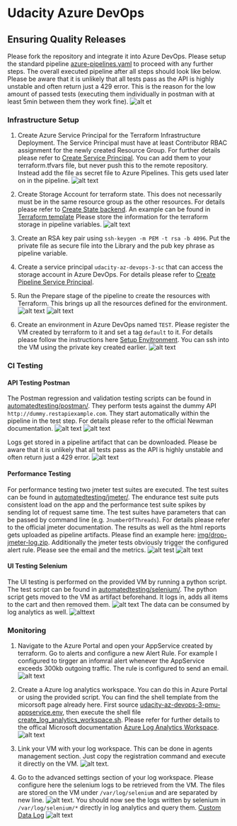 # Udacity Azure DevOps

## Ensuring Quality Releases

Please fork the repository and integrate it into Azure DevOps. Please setup the standard pipeline [azure-pipelines.yaml](azure-pipelines.yaml) to proceed with any further steps. The overall executed pipeline after all steps should look like below. Please be aware that it is unlikely that all tests pass as the API is highly unstable and often return just a 429 error. This is the reason for the low amount of passed tests (executing them individually in postman with at least 5min between them they work fine). ![alt et](img/pipeline.png)

### Infrastructure Setup

1. Create Azure Service Principal for the Terraform Infrastructure Deployment. The Service Principal must have at least Contributor RBAC assignment for the newly created Resource Group. For further details please refer to [Create Service Principal](https://www.terraform.io/docs/providers/azurerm/guides/service_principal_client_secret.html). You can add them to your terraform.tfvars file, but never push this to the remote repository. Instead add the file as secret file to Azure Pipelines. This gets used later on in the pipeline. ![alt text](img/secure_files.png)

2. Create Storage Account for terraform state. This does not necessarily must be in the same resource group as the other resources. For details please refer to [Create State backend](https://docs.microsoft.com/en-us/azure/terraform/terraform-backend). An example can be found in [Terraform template](terraform/environments/terraform.tfvars.template) Please store the information for the terraform storage in pipeline variables.
![alt text](img/pipeline_variables.png)

3. Create an RSA key pair using `ssh-keygen -m PEM -t rsa -b 4096`. Put the private file as secure file into the Library and the pub key phrase as pipeline variable.

4. Create a service principal `udacity-az-devops-3-sc` that can access the storage account in Azure DevOps. For details please refer to [Create Pipeline Service Principal](https://docs.microsoft.com/en-us/azure/devops/pipelines/library/connect-to-azure?view=azure-devops).

5. Run the Prepare stage of the pipeline to create the resources with Terraform. This brings up all the resources defined for the environment. ![alt text](img/terraform_plan.png) ![alt text](img/terraform_apply.png)

6. Create an environment in Azure DevOps named `TEST`. Please register the VM created by terraform to it and set a tag `default` to it. For details please follow the instructions here [Setup Envitronment](https://docs.microsoft.com/en-us/azure/devops/pipelines/ecosystems/deploy-linux-vm?view=azure-devops&tabs=java). You can ssh into the VM using the private key created earlier.
![alt text](img/environment.png)

### CI Testing

#### API Testing Postman

The Postman regression and validation testing scripts can be found in [automatedtesting/postman/](automatedtesting/postman/). They perform tests against the dummy API `http://dummy.restapiexample.com`. They start automatically within the pipeline in the test step. For details please refer to the official Newman documentation. ![alt text ](img/postman_overview.png) ![alt text ](img/postman_detail.png)

Logs get stored in a pipeline artifact that can be downloaded. Please be aware that it is unlikely that all tests pass as the API is highly unstable and often return just a 429 error. ![alt text ](img/postman_artifact.png)

#### Performance Testing

For performance testing two jmeter test suites are executed. The test suites can be found in [automatedtesting/jmeter/](automatedtesting/jmeter/). The endurance test suite puts consistent load on the app and the performance test suite spikes by sending lot of request same time. The test suites have parameters that can be passed by command line (e.g. `JnumberOfThreads`). For details please refer to the official jmeter documentation. The results as well as the html reports gets uploaded as pipeline artifacts. Please find an example here: [img/drop-jmeter-log.zip](img/drop-jmeter-logs.zip). Additionally the jmeter tests obviously trigger the configured alert rule. Please see the email and the metrics. ![alt test](img/jmeter_email.png) ![alt text](img/jmeter_metrics.png)

#### UI Testing Selenium

The UI testing is performed on the provided VM by running a python script. The test script can be found in [automatedtesting/selenium/](automatedtesting/selenium/). The python script gets moved to the VM as artifact beforehand. It logs in, adds all items to the cart and then removed them. ![alt text](img/selnium_pipeline.png)
The data can be consumed by log analytics as well.
![alttext](img/selenium_log.png)

### Monitoring

1. Navigate to the Azure Portal and open your AppService created by terraform. Go to alerts and configure a new Alert Rule. For example I configured to tirgger an infomral alert whenever the AppService exceeds 300kb outgoing traffic. The rule is configured to send an email. ![alt text](img/alert_rule.png)

2. Create a Azure log analytics workspace. You can do this in Azure Portal or using the provided script. You can find the shell template from the micorsoft page already here. First source [udacity-az-devops-3-pmu-appservice.env](udacity-az-devops-3-pmu-appservice.env), then execute the shell file [create_log_analytics_workspace.sh](create_log_analytics_workspace.sh). Please refer for further details to the offical Microsoft documentation [Azure Log Analytics Workspace](https://docs.microsoft.com/en-us/azure/azure-monitor/logs/quick-create-workspace). ![alt text](img/log_workspace.png)

3. Link your VM with your log workspace. This can be done in agents management section. Just copy the registration command and execute it directly on the VM. ![alt text](img/register_vm.png).

4. Go to the advanced settings section of your log workspace. Please configure here the selenium logs to be retrieved from the VM. The files are stored on the VM under `/var/log/selenium` and are separated by new line. ![alt text](img/log_advanced.png). You should now see the logs written by selenium in `/var/log/selenium/*` directly in log analytics and query them. [Custom Data Log](https://docs.microsoft.com/en-us/azure/azure-monitor/agents/data-sources-custom-logs) ![alt text](img/selenium_log.png)